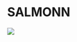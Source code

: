 # SALMONN

<div style='display:flex; gap: 0.25rem; '>
<a href='https://6b77b84d872f787613.gradio.live'><img src='https://img.shields.io/badge/gradio-Demo-blue'></a>
</div>
